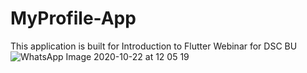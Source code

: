 # MyProfile-App
This application is built for Introduction to Flutter Webinar for DSC BU
![WhatsApp Image 2020-10-22 at 12 05 19](https://user-images.githubusercontent.com/42516515/96834058-fd0e8280-145e-11eb-9f62-49494b642df4.jpeg)
